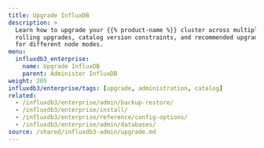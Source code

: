 ```yaml
---
title: Upgrade InfluxDB
description: >
  Learn how to upgrade your {{% product-name %}} cluster across multiple versions, including
  rolling upgrades, catalog version constraints, and recommended upgrade order
  for different node modes.
menu:
  influxdb3_enterprise:
    name: Upgrade InfluxDB
    parent: Administer InfluxDB
weight: 205
influxdb3/enterprise/tags: [upgrade, administration, catalog]
related:
  - /influxdb3/enterprise/admin/backup-restore/
  - /influxdb3/enterprise/install/
  - /influxdb3/enterprise/reference/config-options/
  - /influxdb3/enterprise/admin/databases/
source: /shared/influxdb3-admin/upgrade.md
---
```


<!-- //SOURCE - content/shared/influxdb3-admin/upgrade.md -->